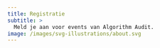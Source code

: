```yaml
---
title: Registratie
subtitle: >
  Meld je aan voor events van Algorithm Audit.
image: /images/svg-illustrations/about.svg
---
```


<!-- {{< accordions_area_open id="webinar" >}}

{{< accordion_item_open title="Lunch webinar 'Open source tools voor AI validatie" id="webinar" background_color="#ffffff" date="10-06-2025" tag1="webinar" tag2="technische tools" image="/images/logo/logo.svg" >}}

#### Beschrijving
In deze webinar leer je meer over het valideren van AI-systemen. Welke tools kun je gebruiken om bias in een algoritme of AI-systeem te detecteren als beschermde kenmerken niet beschikbaar zijn? En wat is het nut en de noodzaak van synthetische data generatie? Ook wordt stilgestaan bij het ontwikkelen van software zonder daarbij afhankelijk te worden van cloudproviders of commerciële partijen. Tijdens de webinar worden twee open-source tools geïntroduceerd (unsupervised bias detectie tool en synthetische data generatie tool) die in het kader van het Innovatiebudget 2024-25 door het Ministerie van Binnenlandse Zaken en Koninkrijksrelaties, de Dienst Uitvoering Onderwijs en stichting Algorithm Audit zijn ontwikkeld. Tijdens de laatste 20 minuten is er ruimte voor vragen.

#### Datum
Dinsdag 10 juni 12:00-13:00 uur

#### Programma
- 12:00-12:05 Online inloop en introductie (AA)
- 12:05:-12:20 Introductie en lancering ‘Unsupervised bias detectie tool’ + use case DUO (AA)
- 12:20-12:40 Introductie en lancering ‘Synthetische data generatie tool’ + use case DUO (AA + DUO)
- 12:40-13:00 Q&A publiek

#### Doelgroep
Primair data scientists die tools kunnen gaan gebruiken, maar secundair ook minder technisch publiek (beleidsmedewerkers, uitvoeringsdeskundigen etc)

#### Aanmelden
Meld je aan via de website van <a href="https://aienalgoritmes.pleio.nl/events/view/cc0a0410-d537-422a-82a4-efd817273ec0/webinar-open-source-tools-voor-ai-validatie" target="_blank">Digitale Overheid</a>.

{{< accordion_item_close >}} -->
